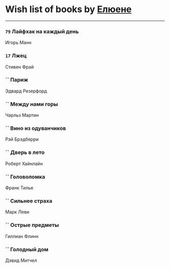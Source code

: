 # Wish list of books by [ Елюене](https://plus.google.com/u/0/110931306939441771638/)
---

### `79` Лайфхак на каждый день
Игорь Манн

### `17` Лжец
Стивен Фрай

### `` Париж
Эдвард Резерфорд

### `` Между нами горы
Чарльз Мартин

### `` Вино из одуванчиков
Рэй Брэдберри

### `` Дверь в лето
Роберт Хайнлайн

### `` Головоломка
Франк Тилье

### `` Сильнее страха
Марк Леви

### `` Острые предметы
Гиллиан Флинн

### `` Голодный дом
Дэвид Митчел

